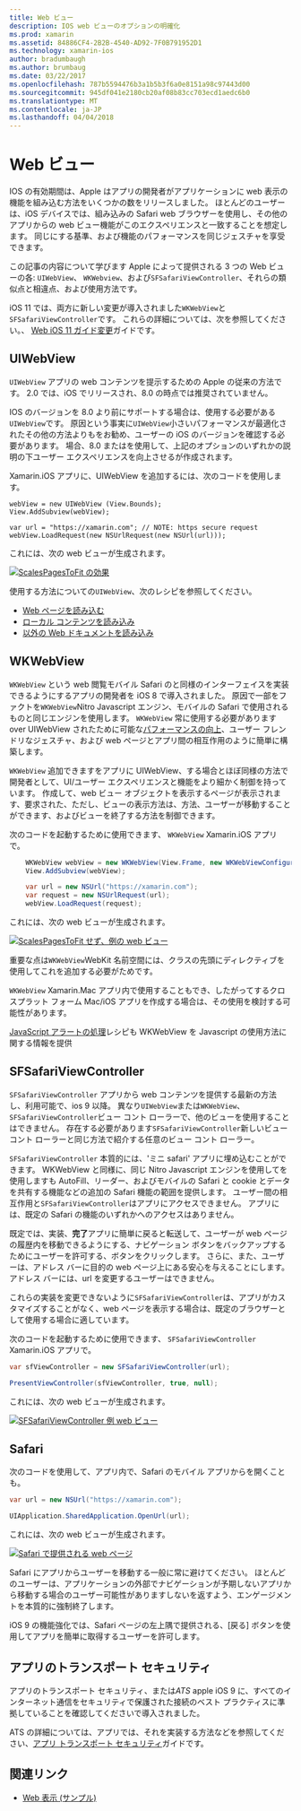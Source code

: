 ```yaml
---
title: Web ビュー
description: IOS web ビューのオプションの明確化
ms.prod: xamarin
ms.assetid: 84886CF4-2B2B-4540-AD92-7F0B791952D1
ms.technology: xamarin-ios
author: bradumbaugh
ms.author: brumbaug
ms.date: 03/22/2017
ms.openlocfilehash: 787b5594476b3a1b5b3f6a0e8151a98c97443d00
ms.sourcegitcommit: 945df041e2180cb20af08b83cc703ecd1aedc6b0
ms.translationtype: MT
ms.contentlocale: ja-JP
ms.lasthandoff: 04/04/2018
---
```

# <a name="web-views"></a>Web ビュー

IOS の有効期間は、Apple はアプリの開発者がアプリケーションに web 表示の機能を組み込む方法をいくつかの数をリリースしました。 ほとんどのユーザーは、iOS デバイスでは、組み込みの Safari web ブラウザーを使用し、その他のアプリからの web ビュー機能がこのエクスペリエンスと一致することを想定します。 同じにする基準、および機能のパフォーマンスを同じジェスチャを享受できます。

この記事の内容について学びます Apple によって提供される 3 つの Web ビューの各: `UIWebView`、 `WKWebview`、および`SFSafariViewController`、それらの類似点と相違点、および使用方法です。 

iOS 11 では、両方に新しい変更が導入されました`WKWebView`と`SFSafariViewController`です。 これらの詳細については、次を参照してください。、 [Web iOS 11 ガイド変更](~/ios/platform/introduction-to-ios11/web.md)ガイドです。

## <a name="uiwebview"></a>UIWebView

`UIWebView` アプリの web コンテンツを提示するための Apple の従来の方法です。 2.0 では、iOS でリリースされ、8.0 の時点では推奨されていません。

IOS のバージョンを 8.0 より前にサポートする場合は、使用する必要がある`UIWebView`です。 原因という事実に`UIWebView`小さいパフォーマンスが最適化されたその他の方法よりもをお勧め、ユーザーの iOS のバージョンを確認する必要があります。 場合、8.0 またはを使用して、上記のオプションのいずれかの説明の下ユーザー エクスペリエンスを向上させるが作成されます。
 
Xamarin.iOS アプリに、UIWebView を追加するには、次のコードを使用します。
 
```
webView = new UIWebView (View.Bounds);
View.AddSubview(webView);

var url = "https://xamarin.com"; // NOTE: https secure request
webView.LoadRequest(new NSUrlRequest(new NSUrl(url)));
```

これには、次の web ビューが生成されます。

[![](uiwebview-images/webview.png "ScalesPagesToFit の効果")](uiwebview-images/webview.png#lightbox)

使用する方法についての`UIWebView`、次のレシピを参照してください。


- [Web ページを読み込む](https://developer.xamarin.com/recipes/ios/content_controls/web_view/load_a_web_page/)
- [ローカル コンテンツを読み込み](https://developer.xamarin.com/recipes/ios/content_controls/web_view/load_local_content/)
- [以外の Web ドキュメントを読み込み](https://developer.xamarin.com/recipes/ios/content_controls/web_view/load_non-web_documents/)

## <a name="wkwebview"></a>WKWebView

`WKWebView` という web 閲覧モバイル Safari のと同様のインターフェイスを実装できるようにするアプリの開発者を iOS 8 で導入されました。 原因で一部をファクトを`WKWebView`Nitro Javascript エンジン、モバイルの Safari で使用されるものと同じエンジンを使用します。 `WKWebView` 常に使用する必要があります over UIWebView されたために可能な[パフォーマンスの向上](http://blog.initlabs.com/post/100113463211/wkwebview-vs-uiwebview)、ユーザー フレンドリなジェスチャ、および web ページとアプリ間の相互作用のように簡単に構築します。
  
`WKWebView` 追加できますをアプリに UIWebView、する場合とほぼ同様の方法で開発者として、UI/ユーザー エクスペリエンスと機能をより細かく制御を持っています。 作成して、web ビュー オブジェクトを表示するページが表示されます、要求された、ただし、ビューの表示方法は、方法、ユーザーが移動することができます、およびビューを終了する方法を制御できます。  

次のコードを起動するために使用できます、 `WKWebView` Xamarin.iOS アプリで。

```csharp
    WKWebView webView = new WKWebView(View.Frame, new WKWebViewConfiguration());
    View.AddSubview(webView);

    var url = new NSUrl("https://xamarin.com");
    var request = new NSUrlRequest(url);
    webView.LoadRequest(request);
```

これには、次の web ビューが生成されます。

[![](uiwebview-images/wkwebview.png "ScalesPagesToFit せず、例の web ビュー")](uiwebview-images/wkwebview.png#lightbox)

重要な点は`WKWebView`WebKit 名前空間には、クラスの先頭にディレクティブを使用してこれを追加する必要がためです。

`WKWebView` Xamarin.Mac アプリ内で使用することもでき、したがってするクロスプラット フォーム Mac/iOS アプリを作成する場合は、その使用を検討する可能性があります。

[JavaScript アラートの処理](https://developer.xamarin.com/recipes/ios/content_controls/web_view/handle_javascript_alerts/)レシピも WKWebView を Javascript の使用方法に関する情報を提供

<a name="safariviewcontroller" />

## <a name="sfsafariviewcontroller"></a>SFSafariViewController
 
 `SFSafariViewController` アプリから web コンテンツを提供する最新の方法し、利用可能で、ios 9 以降。 異なり`UIWebView`または`WKWebView`、`SFSafariViewController`ビュー コント ローラーで、他のビューを使用することはできません。 存在する必要があります`SFSafariViewController`新しいビュー コント ローラーと同じ方法で紹介する任意のビュー コント ローラー。
 
 `SFSafariViewController` 本質的には、'ミニ safari' アプリに埋め込むことができます。 WKWebView と同様に、同じ Nitro Javascript エンジンを使用してを使用しますも AutoFill、リーダー、およびモバイルの Safari と cookie とデータを共有する機能などの追加の Safari 機能の範囲を提供します。 ユーザー間の相互作用と`SFSafariViewController`はアプリにアクセスできません。 アプリには、既定の Safari の機能のいずれかへのアクセスはありません。
 
既定では、実装、**完了**アプリに簡単に戻ると転送して、ユーザーが web ページの履歴内を移動できるようにする、ナビゲーション ボタンをバックアップするためにユーザーを許可する、ボタンをクリックします。 さらに、また、ユーザーは、アドレス バーに目的の web ページ上にある安心を与えることにします。 アドレス バーには、url を変更するユーザーはできません。 

これらの実装を変更できないように`SFSafariViewController`は、アプリがカスタマイズすることがなく、web ページを表示する場合は、既定のブラウザーとして使用する場合に適しています。

次のコードを起動するために使用できます、 `SFSafariViewController` Xamarin.iOS アプリで。

```csharp
var sfViewController = new SFSafariViewController(url);

PresentViewController(sfViewController, true, null);
```

これには、次の web ビューが生成されます。

[![](uiwebview-images/sfsafariviewcontroller.png "SFSafariViewController 例 web ビュー")](uiwebview-images/sfsafariviewcontroller.png#lightbox)

## <a name="safari"></a>Safari

次のコードを使用して、アプリ内で、Safari のモバイル アプリからを開くことも。

```csharp
var url = new NSUrl("https://xamarin.com");

UIApplication.SharedApplication.OpenUrl(url);

```

これには、次の web ビューが生成されます。

[![](uiwebview-images/safari.png "Safari で提供される web ページ")](uiwebview-images/safari.png#lightbox)

Safari にアプリからユーザーを移動する一般に常に避けてください。 ほとんどのユーザーは、アプリケーションの外部でナビゲーションが予期しないアプリから移動する場合のユーザー可能性がありますしないを返すよう、エンゲージメントを本質的に強制終了します。

iOS 9 の機能強化では、Safari ページの左上隅で提供される、[戻る] ボタンを使用してアプリを簡単に取得するユーザーを許可します。

## <a name="app-transport-security"></a>アプリのトランスポート セキュリティ

アプリのトランスポート セキュリティ、または*ATS* apple iOS 9 に、すべてのインターネット通信をセキュリティで保護された接続のベスト プラクティスに準拠していることを確認してくださいで導入されました。

ATS の詳細については、アプリでは、それを実装する方法などを参照してください、[アプリ トランスポート セキュリティ](~/ios/app-fundamentals/ats.md)ガイドです。

## <a name="related-links"></a>関連リンク

- [Web 表示 (サンプル)](https://developer.xamarin.com/samples/monotouch/WebView/)
